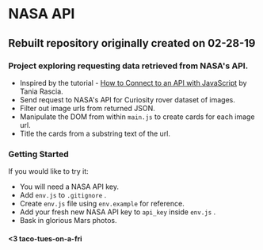 NASA API
========
Rebuilt repository originally created on 02-28-19
------------------

### Project exploring requesting data retrieved from NASA's API.

- Inspired by the tutorial - [How to Connect to an API with JavaScript](https://www.taniarascia.com/how-to-connect-to-an-api-with-javascript/) by Tania Rascia.
- Send request to NASA's API for Curiosity rover dataset of images.
- Filter out image urls from returned JSON.  
- Manipulate the DOM from within  `main.js` to create cards for each image url.
- Title the cards from a substring text of the url.

### Getting Started
If you would like to try it:
- You will need a NASA API key.
- Add `env.js` to `.gitignore` .
- Create `env.js` file using `env.example` for reference.
- Add your fresh new NASA API key to `api_key` inside `env.js` .
- Bask in glorious Mars photos.

#### <3 taco-tues-on-a-fri